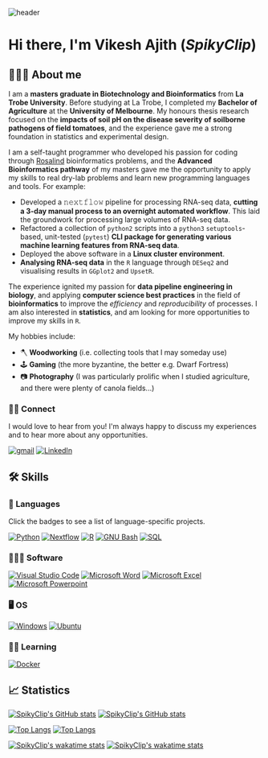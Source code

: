 ![header](https://capsule-render.vercel.app/api?type=waving&color=gradient&height=400&section=header&text=SpikyClip🧷&desc=Vikesh%20Ajith&descAlignY=70&fontSize=90)

# Hi there, I'm **Vikesh Ajith** (*SpikyClip*)

## 👨🏾‍💻 About me
I am a **masters graduate in Biotechnology and Bioinformatics** from **La Trobe
University**. Before studying at La Trobe, I completed my **Bachelor of
Agriculture** at the **University of Melbourne**. My honours thesis research
focused on the **impacts of soil pH on the disease severity of soilborne
pathogens of field tomatoes**, and the experience gave me a strong foundation
in statistics and experimental design.

I am a self-taught programmer who developed his passion for coding through
[Rosalind](https://rosalind.info/users/SpikyClip/) bioinformatics problems, and
the **Advanced Bioinformatics pathway** of my masters gave me the opportunity
to apply my skills to real dry-lab problems and learn new programming languages
and tools. For example:

- Developed a 𝚗𝚎𝚡𝚝𝚏𝚕𝚘𝚠 pipeline for processing RNA-seq data, **cutting a
3-day manual process to an overnight automated workflow**. This laid the
groundwork for processing large volumes of RNA-seq data.
- Refactored a collection of `python2` scripts into a `python3`
`setuptools`-based, unit-tested (`pytest`) **CLI package for generating various
machine learning features from RNA-seq data**. 
- Deployed the above software in a **Linux cluster environment**.
- **Analysing RNA-seq data** in the `R` language through `DESeq2` and
  visualising results in `GGplot2` and `UpsetR`.

The experience ignited my passion for **data pipeline engineering in biology**,
and applying **computer science best practices** in the field of
**bioinformatics** to improve the *efficiency* and *reproducibility* of
processes. I am also interested in **statistics**, and am looking for more
opportunities to improve my skills in `R`.

My hobbies include:
- 🪓 **Woodworking** (i.e. collecting tools that I may someday use)
- 🕹️ **Gaming** (the more byzantine, the better e.g. Dwarf Fortress)
- 📷 **Photography** (I was particularly prolific when I studied agriculture, and
there were plenty of canola fields...)

### 👋🏾 Connect
I would love to hear from you! I'm always happy to discuss my experiences and
to hear more about any opportunities.

[![gmail](https://img.shields.io/badge/Gmail-D14836?style=for-the-badge&logo=gmail&logoColor=white)](mailto:vikesh.ajith@gmail.com)
[![LinkedIn](https://img.shields.io/badge/LinkedIn-0077B5?style=for-the-badge&logo=linkedin&logoColor=white)](https://www.linkedin.com/in/vikeshajith/)

## 🛠️ Skills
### 📖 Languages
Click the badges to see a list of language-specific projects.

[![Python](https://img.shields.io/badge/Python-3776AB?style=for-the-badge&logo=python&logoColor=white)](https://github.com/stars/SpikyClip/lists/python)
[![Nextflow](https://img.shields.io/badge/Nextflow-3ac486?style=for-the-badge)](https://github.com/stars/SpikyClip/lists/nextflow-projects)
[![R](https://img.shields.io/badge/R-276DC3?style=for-the-badge&logo=r&logoColor=white)](https://github.com/stars/SpikyClip/lists/r-projects)
[![GNU Bash](https://img.shields.io/badge/GNU_BASH-4EAA25?style=for-the-badge&logo=gnubash&logoColor=white)](https://github.com/stars/SpikyClip/lists/nextflow-projects)
[![SQL](https://img.shields.io/badge/-SQL-E95420?style=for-the-badge)](https://github.com/stars/SpikyClip/lists/sql-projects)

### 👨🏾‍💻 Software
[![Visual Studio Code](https://img.shields.io/badge/Visual_Studio_Code-0078D4?style=for-the-badge&logo=visual%20studio%20code&logoColor=white)](#)
[![Microsoft Word](https://img.shields.io/badge/Microsoft_Word-2B579A?style=for-the-badge&logo=microsoft-word&logoColor=white)](#)
[![Microsoft Excel](https://img.shields.io/badge/Microsoft_Excel-217346?style=for-the-badge&logo=microsoft-excel&logoColor=white)](#)
[![Microsoft Powerpoint](https://img.shields.io/badge/Microsoft_PowerPoint-B7472A?style=for-the-badge&logo=microsoft-powerpoint&logoColor=white)](#)
### 🖥️ OS

[![Windows](https://img.shields.io/badge/Windows-0078D6?style=for-the-badge&logo=windows&logoColor=white)](#)
[![Ubuntu](https://img.shields.io/badge/Ubuntu-E95420?style=for-the-badge&logo=ubuntu&logoColor=white)]()
### ✍🏾 Learning
[![Docker](https://img.shields.io/badge/Docker-2496ED?style=for-the-badge&logo=docker&logoColor=white)](#)

## 📈 Statistics
[![SpikyClip's GitHub stats](https://github-readme-stats.vercel.app/api?username=spikyclip&hide=stars&count_private=true&show_icons=true&theme=default)](https://github.com/anuraghazra/github-readme-stats#gh-light-mode-only)
[![SpikyClip's GitHub stats](https://github-readme-stats.vercel.app/api?username=spikyclip&hide=stars&count_private=true&show_icons=true&theme=ayu-mirage)](https://github.com/anuraghazra/github-readme-stats#gh-dark-mode-only)

[![Top Langs](https://github-readme-stats.vercel.app/api/top-langs/?username=spikyclip&layout=compact&theme=default)](https://github.com/anuraghazra/github-readme-stats#gh-light-mode-only)
[![Top Langs](https://github-readme-stats.vercel.app/api/top-langs/?username=spikyclip&layout=compact&theme=ayu-mirage)](https://github.com/anuraghazra/github-readme-stats#gh-dark-mode-only)

[![SpikyClip's wakatime stats](https://github-readme-stats.vercel.app/api/wakatime?username=spikyclip&theme=default)](https://github.com/anuraghazra/github-readme-stats#gh-light-mode-only)
[![SpikyClip's wakatime stats](https://github-readme-stats.vercel.app/api/wakatime?username=spikyclip&theme=ayu-mirage)](https://github.com/anuraghazra/github-readme-stats#gh-dark-mode-only)
